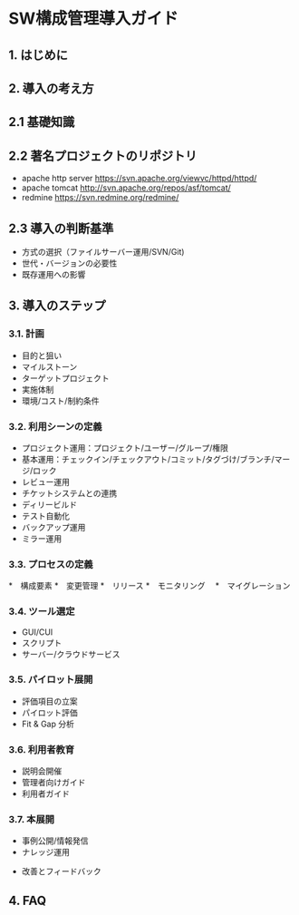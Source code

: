 

# SW構成管理導入ガイド


## 1. はじめに

## 2. 導入の考え方

## 2.1 基礎知識

## 2.2 著名プロジェクトのリポジトリ

 * apache http server https://svn.apache.org/viewvc/httpd/httpd/
 * apache tomcat http://svn.apache.org/repos/asf/tomcat/
 * redmine https://svn.redmine.org/redmine/

## 2.3 導入の判断基準

 * 方式の選択（ファイルサーバー運用/SVN/Git) 
 * 世代・バージョンの必要性
 * 既存運用への影響


## 3. 導入のステップ

### 3.1. 計画

 * 目的と狙い
 * マイルストーン
 * ターゲットプロジェクト
 * 実施体制
 * 環境/コスト/制約条件

### 3.2. 利用シーンの定義

 * プロジェクト運用：プロジェクト/ユーザー/グループ/権限
 * 基本運用：チェックイン/チェックアウト/コミット/タグづけ/ブランチ/マージ/ロック
 * レビュー運用
 * チケットシステムとの連携
* ディリービルド
 * テスト自動化
 * バックアップ運用
 * ミラー運用

### 3.3. プロセスの定義

 *　構成要素
 *　変更管理
 *　リリース
 *　モニタリング　
 *　マイグレーション

### 3.4. ツール選定

 *  GUI/CUI
 *  スクリプト
 *  サーバー/クラウドサービス

### 3.5. パイロット展開

 * 評価項目の立案
 * パイロット評価
 * Fit & Gap 分析

### 3.6. 利用者教育

 * 説明会開催
 * 管理者向けガイド
 * 利用者ガイド

### 3.7. 本展開

 * 事例公開/情報発信
 * ナレッジ運用

- 改善とフィードバック




## 4. FAQ


